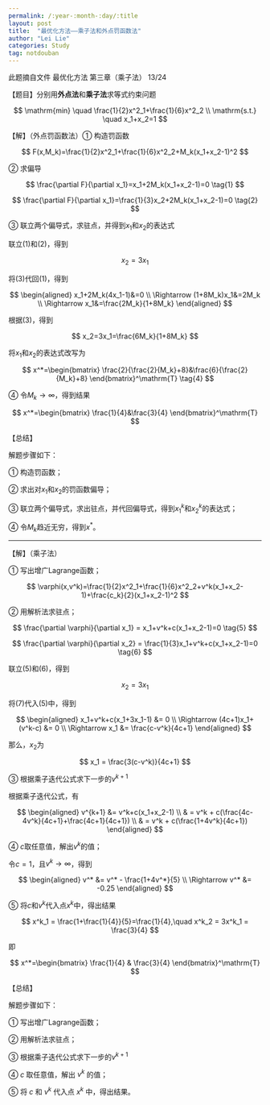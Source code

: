 ```yaml
---
permalink: /:year-:month-:day/:title
layout: post
title:  "最优化方法——乘子法和外点罚函数法"
author: "Lei Lie"
categories: Study
tag: notdouban
---
```


此题摘自文件 最优化方法 第三章（乘子法） 13/24

【题目】分别用**外点法**和**乘子法**求等式约束问题

$$
\mathrm{min} \quad \frac{1}{2}x^2_1+\frac{1}{6}x^2_2	\\
\mathrm{s.t.} \quad x_1+x_2=1
$$

【解】（外点罚函数法）① 构造罚函数

$$
F(x,M_k)=\frac{1}{2}x^2_1+\frac{1}{6}x^2_2+M_k(x_1+x_2-1)^2
$$

② 求偏导

$$
\frac{\partial F}{\partial x_1}=x_1+2M_k(x_1+x_2-1)=0
\tag{1}
$$

$$
\frac{\partial F}{\partial x_1}=\frac{1}{3}x_2+2M_k(x_1+x_2-1)=0
\tag{2}
$$

③ 联立两个偏导式，求驻点，并得到$x_1$和$x_2$的表达式

联立$(1)$和$(2)$，得到

$$
x_2=3x_1
\tag{3}
$$

将$(3)$代回$(1)$，得到

$$
\begin{aligned}
x_1+2M_k(4x_1-1)&=0	\\
\Rightarrow (1+8M_k)x_1&=2M_k	\\
\Rightarrow x_1&=\frac{2M_k}{1+8M_k}
\end{aligned}
$$

根据$(3)$，得到

$$
x_2=3x_1=\frac{6M_k}{1+8M_k}
$$

将$x_1$和$x_2$的表达式改写为

$$
x^*=\begin{bmatrix}
\frac{2}{\frac{2}{M_k}+8}&\frac{6}{\frac{2}{M_k}+8}
\end{bmatrix}^\mathrm{T}
\tag{4}
$$

④ 令$M_k \to \infty$，得到结果

$$
x^*=\begin{bmatrix}
\frac{1}{4}&\frac{3}{4}
\end{bmatrix}^\mathrm{T}
$$

【总结】

解题步骤如下：

① 构造罚函数；

② 求出对$x_1$和$x_2$的罚函数偏导；

③ 联立两个偏导式，求出驻点，并代回偏导式，得到$x^k_1$和$x^k_2$的表达式；

④ 令$M_k$趋近无穷，得到$x^*$。

---

【解】（乘子法）

① 写出增广Lagrange函数；

$$
\varphi(x,v^k)=\frac{1}{2}x^2_1+\frac{1}{6}x^2_2+v^k(x_1+x_2-1)+\frac{c_k}{2}(x_1+x_2-1)^2
$$

② 用解析法求驻点；

$$
\frac{\partial \varphi}{\partial x_1} = x_1+v^k+c(x_1+x_2-1)=0
\tag{5}
$$

$$
\frac{\partial \varphi}{\partial x_2} = \frac{1}{3}x_1+v^k+c(x_1+x_2-1)=0
\tag{6}
$$

联立$(5)$和$(6)$，得到

$$
x_2=3x_1
\tag{7}
$$

将$(7)$代入$(5)$中，得到

$$
\begin{aligned}
x_1+v^k+c(x_1+3x_1-1) &= 0	\\
\Rightarrow (4c+1)x_1+(v^k-c) &= 0	\\
\Rightarrow x_1 &= \frac{c-v^k}{4c+1}
\end{aligned}
$$

那么，$x_2$为

$$
x_1 = \frac{3(c-v^k)}{4c+1}
$$

③ 根据乘子迭代公式求下一步的$v^{k+1}$

根据乘子迭代公式，有

$$
\begin{aligned}
v^{k+1} &= v^k+c(x_1+x_2-1)	\\
& = v^k + c(\frac{4c-4v^k}{4c+1}+\frac{4c+1}{4c+1})	\\
& = v^k + c(\frac{1+4v^k}{4c+1})
\end{aligned}
$$

④ $c$取任意值，解出$v^k$的值；

令$c=1$，且$v^k \to \infty$，得到

$$
\begin{aligned}
v^* &= v^* - \frac{1+4v^*}{5}	\\
\Rightarrow v^* &= -0.25
\end{aligned}
$$

⑤ 将$c$和$v^k$代入点$x^k$中，得出结果

$$
x^k_1 = \frac{1+\frac{1}{4}}{5}=\frac{1}{4},\quad x^k_2 = 3x^k_1 = \frac{3}{4}
$$

即

$$
x^*=\begin{bmatrix}
\frac{1}{4} & \frac{3}{4}
\end{bmatrix}^\mathrm{T}
$$

【总结】

解题步骤如下：

① 写出增广Lagrange函数；

② 用解析法求驻点；

③ 根据乘子迭代公式求下一步的$v^{k+1}$

④ $c$ 取任意值，解出 $v^k$ 的值；

⑤ 将 $c$ 和 $v^k$ 代入点 $x^k$ 中，得出结果。